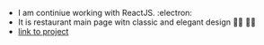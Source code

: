 - I am continiue working with ReactJS. :electron:
- It is restaurant main page witn classic and elegant design :woman_cook: :man_cook:
- [link to project](https://blossomingiris.github.io/my-react-restaurant/)

